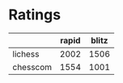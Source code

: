# Ratings

|          | rapid | blitz |
|----------|-------|-------|
| lichess  | 2002 | 1506 |
| chesscom | 1554 | 1001 |
